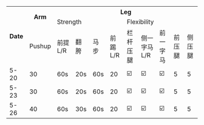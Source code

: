 

<table align="center">
  <tr>
    <th rowspan="3">Date</th>
    <th rowspan="2">Arm</th>
    <th colspan="9">Leg</th>
  </tr>
  
  <tr>
    <td colspan="4">Strength</td>
    <td colspan="5">Flexibility</td>
  </tr>
  
  <tr>
    <td>Pushup</td>
    <td>前提L/R</td>
    <td>翻胯</td>
    <td>马步</td>
    <td>前踢L/R</td>
    <td>栏杆压腿</td>
    <td>侧一字马L/R</td>
    <td>前一字马</td>
    <td>前压腿</td>
    <td>侧压腿</td>
  </tr>
  
  <tr>
    <td>5-20</td>
    <td>30</td>
    <td>60s</td>
    <td>20s</td>
    <td>60s</td>
    <td>20</td>
    <td>☑️</td>
    <td>☑️</td>
    <td>☑️</td>
    <td>5</td>
    <td>5</td>
  </tr>
  
   <tr>
    <td>5-23</td>
    <td>30</td>
    <td>60s</td>
    <td>20s</td>
    <td>60s</td>
    <td>20</td>
    <td>☑️</td>
    <td>☑️</td>
    <td>☑️</td>
    <td>5</td>
    <td>5</td>
  </tr>
  
   <tr>
    <td>5-26</td>
    <td>40</td>
    <td>60s</td>
    <td>30s</td>
    <td>60s</td>
    <td>20</td>
    <td>☑️</td>
    <td>☑️</td>
    <td>☑️</td>
    <td>5</td>
    <td>5</td>
  </tr>


</table>


